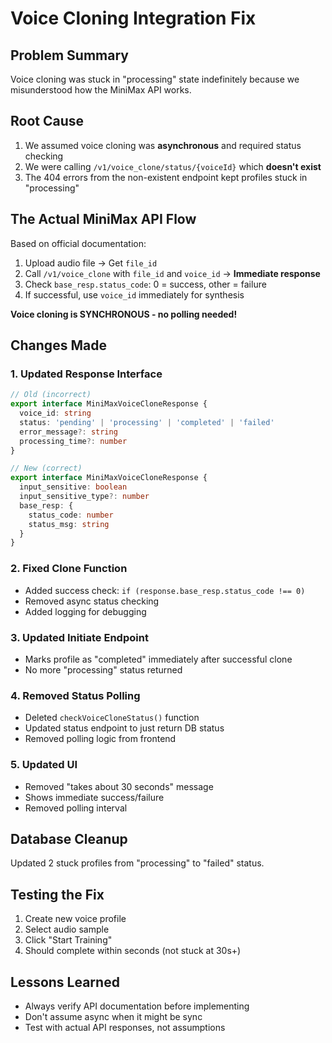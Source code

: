 # Voice Cloning Integration Fix

## Problem Summary
Voice cloning was stuck in "processing" state indefinitely because we misunderstood how the MiniMax API works.

## Root Cause
1. We assumed voice cloning was **asynchronous** and required status checking
2. We were calling `/v1/voice_clone/status/{voiceId}` which **doesn't exist**
3. The 404 errors from the non-existent endpoint kept profiles stuck in "processing"

## The Actual MiniMax API Flow
Based on official documentation:
1. Upload audio file → Get `file_id`
2. Call `/v1/voice_clone` with `file_id` and `voice_id` → **Immediate response**
3. Check `base_resp.status_code`: 0 = success, other = failure
4. If successful, use `voice_id` immediately for synthesis

**Voice cloning is SYNCHRONOUS - no polling needed!**

## Changes Made

### 1. Updated Response Interface
```typescript
// Old (incorrect)
export interface MiniMaxVoiceCloneResponse {
  voice_id: string
  status: 'pending' | 'processing' | 'completed' | 'failed'
  error_message?: string
  processing_time?: number
}

// New (correct)
export interface MiniMaxVoiceCloneResponse {
  input_sensitive: boolean
  input_sensitive_type?: number
  base_resp: {
    status_code: number
    status_msg: string
  }
}
```

### 2. Fixed Clone Function
- Added success check: `if (response.base_resp.status_code !== 0)`
- Removed async status checking
- Added logging for debugging

### 3. Updated Initiate Endpoint
- Marks profile as "completed" immediately after successful clone
- No more "processing" status returned

### 4. Removed Status Polling
- Deleted `checkVoiceCloneStatus()` function
- Updated status endpoint to just return DB status
- Removed polling logic from frontend

### 5. Updated UI
- Removed "takes about 30 seconds" message
- Shows immediate success/failure
- Removed polling interval

## Database Cleanup
Updated 2 stuck profiles from "processing" to "failed" status.

## Testing the Fix
1. Create new voice profile
2. Select audio sample
3. Click "Start Training"
4. Should complete within seconds (not stuck at 30s+)

## Lessons Learned
- Always verify API documentation before implementing
- Don't assume async when it might be sync
- Test with actual API responses, not assumptions